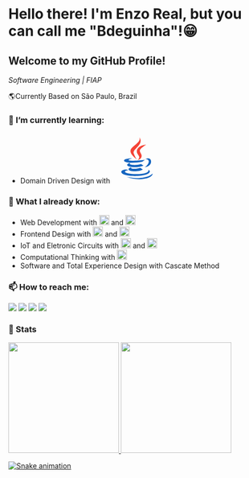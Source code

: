 # Hello there! I'm Enzo Real, but you can call me "Bdeguinha"!😁
## Welcome to my GitHub Profile!
*Software Engineering | FIAP*

🌎Currently Based on São Paulo, Brazil

### 🌱 I’m currently learning:
- Domain Driven Design with <svg xmlns="http://www.w3.org/2000/svg" x="0px" y="0px" width="100" height="100" viewBox="0 0 48 48">
<path fill="#F44336" d="M23.65,24.898c-0.998-1.609-1.722-2.943-2.725-5.455C19.229,15.2,31.24,11.366,26.37,3.999c2.111,5.089-7.577,8.235-8.477,12.473C17.07,20.37,23.645,24.898,23.65,24.898z"></path><path fill="#F44336" d="M23.878,17.27c-0.192,2.516,2.229,3.857,2.299,5.695c0.056,1.496-1.447,2.743-1.447,2.743s2.728-0.536,3.579-2.818c0.945-2.534-1.834-4.269-1.548-6.298c0.267-1.938,6.031-5.543,6.031-5.543S24.311,11.611,23.878,17.27z"></path><g><path fill="#1565C0" d="M32.084 25.055c1.754-.394 3.233.723 3.233 2.01 0 2.901-4.021 5.643-4.021 5.643s6.225-.742 6.225-5.505C37.521 24.053 34.464 23.266 32.084 25.055zM29.129 27.395c0 0 1.941-1.383 2.458-1.902-4.763 1.011-15.638 1.147-15.638.269 0-.809 3.507-1.638 3.507-1.638s-7.773-.112-7.773 2.181C11.683 28.695 21.858 28.866 29.129 27.395z"></path><path fill="#1565C0" d="M27.935,29.571c-4.509,1.499-12.814,1.02-10.354-0.993c-1.198,0-2.974,0.963-2.974,1.889c0,1.857,8.982,3.291,15.63,0.572L27.935,29.571z"></path><path fill="#1565C0" d="M18.686,32.739c-1.636,0-2.695,1.054-2.695,1.822c0,2.391,9.76,2.632,13.627,0.205l-2.458-1.632C24.271,34.404,17.014,34.579,18.686,32.739z"></path><path fill="#1565C0" d="M36.281,36.632c0-0.936-1.055-1.377-1.433-1.588c2.228,5.373-22.317,4.956-22.317,1.784c0-0.721,1.807-1.427,3.477-1.093l-1.42-0.839C11.26,34.374,9,35.837,9,37.017C9,42.52,36.281,42.255,36.281,36.632z"></path><path fill="#1565C0" d="M39,38.604c-4.146,4.095-14.659,5.587-25.231,3.057C24.341,46.164,38.95,43.628,39,38.604z"></path></g>
</svg>

### 🧠 What I already know:
- Web Development with <img src="https://cdn.jsdelivr.net/gh/devicons/devicon@latest/icons/javascript/javascript-original.svg" width = '20'/> and <img src="https://cdn.jsdelivr.net/gh/devicons/devicon@latest/icons/git/git-original.svg" width = '20'/>
- Frontend Design with <img src="https://cdn.jsdelivr.net/gh/devicons/devicon@latest/icons/html5/html5-original.svg" width = '20' /> and <img src="https://cdn.jsdelivr.net/gh/devicons/devicon@latest/icons/css3/css3-original.svg" width = '20' />
- IoT and Eletronic Circuits with <img src="https://cdn.jsdelivr.net/gh/devicons/devicon@latest/icons/arduino/arduino-original.svg" width = '20'/> and <img src="https://cdn.jsdelivr.net/gh/devicons/devicon@latest/icons/cplusplus/cplusplus-original.svg" width = '20'/>
- Computational Thinking with <img src="https://cdn.jsdelivr.net/gh/devicons/devicon@latest/icons/python/python-original.svg" width = '20'/>
- Software and Total Experience Design with Cascate Method
### 📫 How to reach me: 
<div>
<a href="https://instagram.com/reeall___" target="blank"><img loading="lazy" src="https://img.shields.io/badge/-Instagram-%23E4405F?style=for-the-badge&logo=instagram&logoColor=white" target="_blank"></a>
<a href="https://www.twitch.tv/Badaz00" target="blank"><img loading="lazy" src="https://img.shields.io/badge/Twitch-9146FF?style=for-the-badge&logo=twitch&logoColor=white" target="_blank"></a>
<a href = "mailto:enzoreal100@gmail.com"><img loading="lazy" src="https://img.shields.io/badge/Gmail-D14836?style=for-the-badge&logo=gmail&logoColor=white" target="blank"></a>
<a href="https://www.linkedin.com/in/enzo-real-ba2a8a1a6/" target="blank"><img loading="lazy" src="https://img.shields.io/badge/-LinkedIn-%230077B5?style=for-the-badge&logo=linkedin&logoColor=white" target="_blank"></a>   
</div>

### 👾 Stats
<a href="https://github.com/Enzoreal100">
<img loading="lazy" height="220em" src="https://github-readme-stats.vercel.app/api/top-langs/?username=Enzoreal100&layout=donut&langs_count=7&theme=merko"/>
<img loading="lazy" height="220em" src="https://github-readme-stats.vercel.app/api?username=Enzoreal100&show_icons=true&theme=merko&include_all_commits=true&count_private=true"/>
</div>

![Snake animation](https://github.com/Enzoreal100/Enzoreal100/blob/output/github-contribution-grid-snake.svg)

